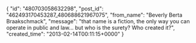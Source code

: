  {
   "id": "480703058632298",
   "post_id": "462493170453287_480688621967075",
   "from_name": "Beverly Berta Braakschmack",
   "message": "that name is a fiction, the only way you can operate in public and law... but who is the surety? Who created it?",
   "created_time": "2013-02-14T00:11:15+0000"
 }
